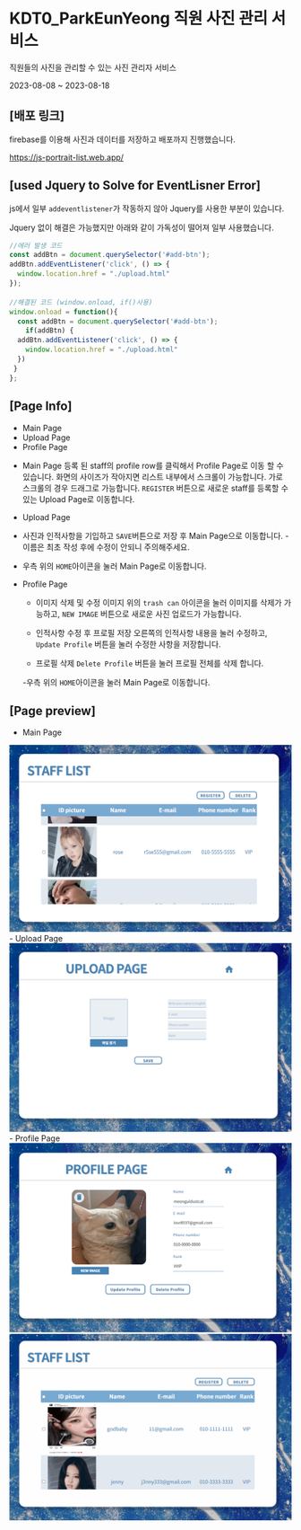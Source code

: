 
# KDT0_ParkEunYeong 직원 사진 관리 서비스

직원들의 사진을 관리할 수 있는 사진 관리자 서비스

2023-08-08 ~ 2023-08-18


## [배포 링크]

firebase를 이용해 사진과 데이터를 저장하고 배포까지 진행했습니다.

https://js-portrait-list.web.app/

## [used Jquery to Solve for EventLisner Error]

js에서 일부 `addeventlistener`가 작동하지 않아 Jquery를 사용한 부분이 있습니다.

Jquery 없이 해결은 가능했지만 아래와 같이 가독성이 떨어져 일부 사용했습니다.
```js
//에러 발생 코드
const addBtn = document.querySelector('#add-btn');
addBtn.addEventListener('click', () => {
  window.location.href = "./upload.html"
});

//해결된 코드 (window.onload, if()사용)
window.onload = function(){
  const addBtn = document.querySelector('#add-btn');
    if(addBtn) {
  addBtn.addEventListener('click', () => {
    window.location.href = "./upload.html"
  })
 }
};
```

## [Page Info]
- Main Page
- Upload Page
- Profile Page

* Main Page
  등록 된 staff의 profile row를 클릭해서 Profile Page로 이동 할 수 있습니다.
  화면의 사이즈가 작아지면 리스트 내부에서 스크롤이 가능합니다.
  가로 스크롤의 경우 드래그로 가능합니다.
  `REGISTER` 버튼으로 새로운 staff를 등록할 수 있는 Upload Page로 이동합니다.

* Upload Page
 - 사진과 인적사항을 기입하고 `SAVE`버튼으로 저장 후 Main Page으로  이동합니다.
  -이름은 최초 작성 후에 수정이 안되니 주의해주세요.

 - 우측 위의 `HOME`아이콘을 눌러 Main Page로 이동합니다.

* Profile Page
  - 이미지 삭제 및 수정
  이미지 위의 `trash can` 아이콘을 눌러 이미지를 삭제가 가능하고, `NEW IMAGE` 버튼으로 새로운 사진 업로드가 가능합니다.

  - 인적사항 수정 후 프로필 저장
  오른쪽의  인적사항 내용을 눌러 수정하고, `Update Profile` 버튼을 눌러 수정한 사항을 저장합니다.

  - 프로필 삭제
  `Delete Profile` 버튼을 눌러 프로필 전체를 삭제 합니다.


  -우측 위의 `HOME`아이콘을 눌러 Main Page로 이동합니다.


## [Page preview]

- Main Page
<img src="./public/assets/images/mainpage.PNG">
- Upload Page
<img src="./public/assets/images/uploadpage.PNG">
- Profile Page
<img src="./public/assets/images/profilepage.PNG">

<img src="./public/assets/images/staffpagegif000.gif">